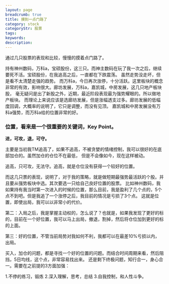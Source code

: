 ```yaml
---
layout: page
breadcrumb: true
title: 摸到一点门路了
category: stock
categoryStr: 股票
tags: 
keywords: 
description: 
---
```



通过几只股票的表现和比较，慢慢的摸着点门路了。

持有神州数码，万科a，宝硕股份，这三只。而神主数码在玩了我一次之后，继续要死不活。宝硕股份，在我追高之后，一直都在下跌震荡。
虽然走势没走坏，但是看不太清楚走强的趋势。
而万科a，今日再次涨停，十分活跃。这里板块的概念非常的有效，影响很大。廊坊发展，万科a，嘉凯城，中房发展，这几只地产板块股，
毫无疑问是出了新股之外，近期，最近阶段表现最为强势耀眼的。所以做地产板块。
而理论上来说应该是选廊坊发展，但是涨幅透支过多。廊坊发展的低幅度回调，大概率的说明了，它只是调整，而没有见顶。
嘉凯城和中房发展没有万科a强势，而万科a给的位置非常的好。

### 位置，看来是一个很重要的关键词，Key Point。

<B>进，可攻，退，可守。</B>


主要是当初我TM追高了，如果不追高，不被贪婪的情绪控制，我可以很好的在底部加仓的。虽然加仓的仓位不在最低，
但是不会像如今，现在这样被动。

追高，只可攻，无法守。追高，就是仓位没有获得一个较好的位置。

而这几只票的表现，说明了，对于我的策略，就是做短期最强势最活跃的个股。并且要从强势板块中选。其次要选一只给自己良好位置的股票。
比如神州数码，我如果持有我当时第一次进入的时候的位置，那么目前，我是盈利了几个点的，5个点不到吧。但是我追了一个涨停之后，我目前的情况是亏损了3个点。
这就是位置，即使出局，我可以以非常小的代价。

第二：入局之后，我是掌握主动权的，怎么说了？也就是，如果我发现了更好的标的，目前在一个好位置，我可以马上出局，撤退，割掉，然后将仓位加到更好的标的上面。

第三：好的位置，不管当前局势对我如何不利，我都可以在最差10%亏损以内，出局。


买入，加仓的问题，都是寻找一个好的位置的问题。而结合时间周期来看，然后阻挡，5日均线，这个点，非常容易找出来。
还是剩下终极问题，知行合一，身心合一。需要在之前提的3方面加强：

1.不停的练习，锻炼
2.深入理解，思考，总结
3.自我控制，和人性斗争。



